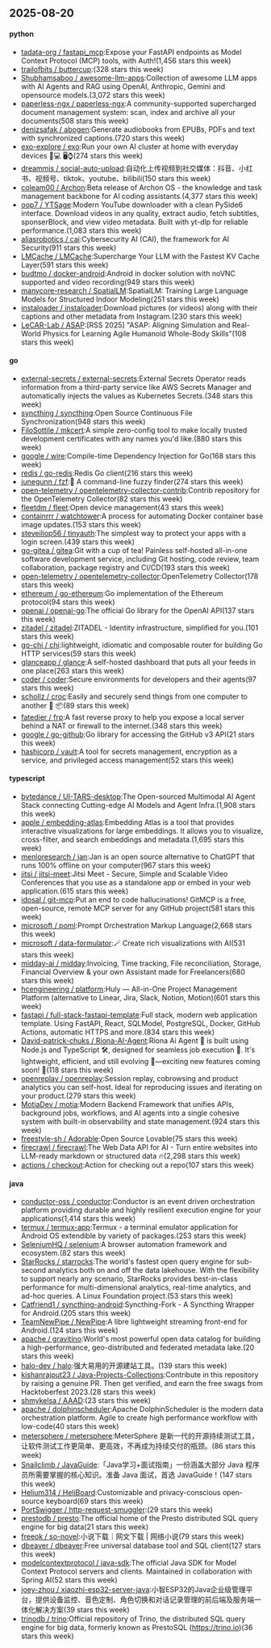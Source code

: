 ## 2025-08-20

#### python
* [tadata-org / fastapi_mcp](https://github.com/tadata-org/fastapi_mcp):Expose your FastAPI endpoints as Model Context Protocol (MCP) tools, with Auth!(1,456 stars this week)
* [trailofbits / buttercup](https://github.com/trailofbits/buttercup):(328 stars this week)
* [Shubhamsaboo / awesome-llm-apps](https://github.com/Shubhamsaboo/awesome-llm-apps):Collection of awesome LLM apps with AI Agents and RAG using OpenAI, Anthropic, Gemini and opensource models.(3,072 stars this week)
* [paperless-ngx / paperless-ngx](https://github.com/paperless-ngx/paperless-ngx):A community-supported supercharged document management system: scan, index and archive all your documents(508 stars this week)
* [denizsafak / abogen](https://github.com/denizsafak/abogen):Generate audiobooks from EPUBs, PDFs and text with synchronized captions.(720 stars this week)
* [exo-explore / exo](https://github.com/exo-explore/exo):Run your own AI cluster at home with everyday devices 📱💻 🖥️⌚(274 stars this week)
* [dreammis / social-auto-upload](https://github.com/dreammis/social-auto-upload):自动化上传视频到社交媒体：抖音、小红书、视频号、tiktok、youtube、bilibili(150 stars this week)
* [coleam00 / Archon](https://github.com/coleam00/Archon):Beta release of Archon OS - the knowledge and task management backbone for AI coding assistants.(4,377 stars this week)
* [oop7 / YTSage](https://github.com/oop7/YTSage):Modern YouTube downloader with a clean PySide6 interface. Download videos in any quality, extract audio, fetch subtitles, sponserBlock, and view video metadata. Built with yt-dlp for reliable performance.(1,083 stars this week)
* [aliasrobotics / cai](https://github.com/aliasrobotics/cai):Cybersecurity AI (CAI), the framework for AI Security(911 stars this week)
* [LMCache / LMCache](https://github.com/LMCache/LMCache):Supercharge Your LLM with the Fastest KV Cache Layer(591 stars this week)
* [budtmo / docker-android](https://github.com/budtmo/docker-android):Android in docker solution with noVNC supported and video recording(949 stars this week)
* [manycore-research / SpatialLM](https://github.com/manycore-research/SpatialLM):SpatialLM: Training Large Language Models for Structured Indoor Modeling(251 stars this week)
* [instaloader / instaloader](https://github.com/instaloader/instaloader):Download pictures (or videos) along with their captions and other metadata from Instagram.(230 stars this week)
* [LeCAR-Lab / ASAP](https://github.com/LeCAR-Lab/ASAP):[RSS 2025] "ASAP: Aligning Simulation and Real-World Physics for Learning Agile Humanoid Whole-Body Skills"(108 stars this week)

#### go
* [external-secrets / external-secrets](https://github.com/external-secrets/external-secrets):External Secrets Operator reads information from a third-party service like AWS Secrets Manager and automatically injects the values as Kubernetes Secrets.(348 stars this week)
* [syncthing / syncthing](https://github.com/syncthing/syncthing):Open Source Continuous File Synchronization(948 stars this week)
* [FiloSottile / mkcert](https://github.com/FiloSottile/mkcert):A simple zero-config tool to make locally trusted development certificates with any names you'd like.(880 stars this week)
* [google / wire](https://github.com/google/wire):Compile-time Dependency Injection for Go(168 stars this week)
* [redis / go-redis](https://github.com/redis/go-redis):Redis Go client(216 stars this week)
* [junegunn / fzf](https://github.com/junegunn/fzf):🌸 A command-line fuzzy finder(274 stars this week)
* [open-telemetry / opentelemetry-collector-contrib](https://github.com/open-telemetry/opentelemetry-collector-contrib):Contrib repository for the OpenTelemetry Collector(82 stars this week)
* [fleetdm / fleet](https://github.com/fleetdm/fleet):Open device management(43 stars this week)
* [containrrr / watchtower](https://github.com/containrrr/watchtower):A process for automating Docker container base image updates.(153 stars this week)
* [steveiliop56 / tinyauth](https://github.com/steveiliop56/tinyauth):The simplest way to protect your apps with a login screen.(439 stars this week)
* [go-gitea / gitea](https://github.com/go-gitea/gitea):Git with a cup of tea! Painless self-hosted all-in-one software development service, including Git hosting, code review, team collaboration, package registry and CI/CD(193 stars this week)
* [open-telemetry / opentelemetry-collector](https://github.com/open-telemetry/opentelemetry-collector):OpenTelemetry Collector(178 stars this week)
* [ethereum / go-ethereum](https://github.com/ethereum/go-ethereum):Go implementation of the Ethereum protocol(94 stars this week)
* [openai / openai-go](https://github.com/openai/openai-go):The official Go library for the OpenAI API(137 stars this week)
* [zitadel / zitadel](https://github.com/zitadel/zitadel):ZITADEL - Identity infrastructure, simplified for you.(101 stars this week)
* [go-chi / chi](https://github.com/go-chi/chi):lightweight, idiomatic and composable router for building Go HTTP services(59 stars this week)
* [glanceapp / glance](https://github.com/glanceapp/glance):A self-hosted dashboard that puts all your feeds in one place(263 stars this week)
* [coder / coder](https://github.com/coder/coder):Secure environments for developers and their agents(97 stars this week)
* [schollz / croc](https://github.com/schollz/croc):Easily and securely send things from one computer to another 🐊 📦(89 stars this week)
* [fatedier / frp](https://github.com/fatedier/frp):A fast reverse proxy to help you expose a local server behind a NAT or firewall to the internet.(348 stars this week)
* [google / go-github](https://github.com/google/go-github):Go library for accessing the GitHub v3 API(21 stars this week)
* [hashicorp / vault](https://github.com/hashicorp/vault):A tool for secrets management, encryption as a service, and privileged access management(52 stars this week)

#### typescript
* [bytedance / UI-TARS-desktop](https://github.com/bytedance/UI-TARS-desktop):The Open-sourced Multimodal AI Agent Stack connecting Cutting-edge AI Models and Agent Infra.(1,908 stars this week)
* [apple / embedding-atlas](https://github.com/apple/embedding-atlas):Embedding Atlas is a tool that provides interactive visualizations for large embeddings. It allows you to visualize, cross-filter, and search embeddings and metadata.(1,695 stars this week)
* [menloresearch / jan](https://github.com/menloresearch/jan):Jan is an open source alternative to ChatGPT that runs 100% offline on your computer(967 stars this week)
* [jitsi / jitsi-meet](https://github.com/jitsi/jitsi-meet):Jitsi Meet - Secure, Simple and Scalable Video Conferences that you use as a standalone app or embed in your web application.(615 stars this week)
* [idosal / git-mcp](https://github.com/idosal/git-mcp):Put an end to code hallucinations! GitMCP is a free, open-source, remote MCP server for any GitHub project(581 stars this week)
* [microsoft / poml](https://github.com/microsoft/poml):Prompt Orchestration Markup Language(2,668 stars this week)
* [microsoft / data-formulator](https://github.com/microsoft/data-formulator):🪄 Create rich visualizations with AI(531 stars this week)
* [midday-ai / midday](https://github.com/midday-ai/midday):Invoicing, Time tracking, File reconciliation, Storage, Financial Overview & your own Assistant made for Freelancers(680 stars this week)
* [hcengineering / platform](https://github.com/hcengineering/platform):Huly — All-in-One Project Management Platform (alternative to Linear, Jira, Slack, Notion, Motion)(601 stars this week)
* [fastapi / full-stack-fastapi-template](https://github.com/fastapi/full-stack-fastapi-template):Full stack, modern web application template. Using FastAPI, React, SQLModel, PostgreSQL, Docker, GitHub Actions, automatic HTTPS and more.(834 stars this week)
* [David-patrick-chuks / Riona-AI-Agent](https://github.com/David-patrick-chuks/Riona-AI-Agent):Riona Ai Agent 🌸 is built using Node.js and TypeScript 🛠️, designed for seamless job execution 📸. It's lightweight, efficient, and still evolving 🚧—exciting new features coming soon! 🌟(118 stars this week)
* [openreplay / openreplay](https://github.com/openreplay/openreplay):Session replay, cobrowsing and product analytics you can self-host. Ideal for reproducing issues and iterating on your product.(279 stars this week)
* [MotiaDev / motia](https://github.com/MotiaDev/motia):Modern Backend Framework that unifies APIs, background jobs, workflows, and AI agents into a single cohesive system with built-in observability and state management.(924 stars this week)
* [freestyle-sh / Adorable](https://github.com/freestyle-sh/Adorable):Open Source Lovable(75 stars this week)
* [firecrawl / firecrawl](https://github.com/firecrawl/firecrawl):The Web Data API for AI - Turn entire websites into LLM-ready markdown or structured data 🔥(2,298 stars this week)
* [actions / checkout](https://github.com/actions/checkout):Action for checking out a repo(107 stars this week)

#### java
* [conductor-oss / conductor](https://github.com/conductor-oss/conductor):Conductor is an event driven orchestration platform providing durable and highly resilient execution engine for your applications(1,414 stars this week)
* [termux / termux-app](https://github.com/termux/termux-app):Termux - a terminal emulator application for Android OS extendible by variety of packages.(253 stars this week)
* [SeleniumHQ / selenium](https://github.com/SeleniumHQ/selenium):A browser automation framework and ecosystem.(82 stars this week)
* [StarRocks / starrocks](https://github.com/StarRocks/starrocks):The world's fastest open query engine for sub-second analytics both on and off the data lakehouse. With the flexibility to support nearly any scenario, StarRocks provides best-in-class performance for multi-dimensional analytics, real-time analytics, and ad-hoc queries. A Linux Foundation project.(53 stars this week)
* [Catfriend1 / syncthing-android](https://github.com/Catfriend1/syncthing-android):Syncthing-Fork - A Syncthing Wrapper for Android.(205 stars this week)
* [TeamNewPipe / NewPipe](https://github.com/TeamNewPipe/NewPipe):A libre lightweight streaming front-end for Android.(124 stars this week)
* [apache / gravitino](https://github.com/apache/gravitino):World's most powerful open data catalog for building a high-performance, geo-distributed and federated metadata lake.(20 stars this week)
* [halo-dev / halo](https://github.com/halo-dev/halo):强大易用的开源建站工具。(139 stars this week)
* [kishanrajput23 / Java-Projects-Collections](https://github.com/kishanrajput23/Java-Projects-Collections):Contribute in this repository by raising a genuine PR. Then get verified, and earn the free swags from Hacktoberfest 2023.(28 stars this week)
* [shmykelsa / AAAD](https://github.com/shmykelsa/AAAD):(23 stars this week)
* [apache / dolphinscheduler](https://github.com/apache/dolphinscheduler):Apache DolphinScheduler is the modern data orchestration platform. Agile to create high performance workflow with low-code(40 stars this week)
* [metersphere / metersphere](https://github.com/metersphere/metersphere):MeterSphere 是新一代的开源持续测试工具，让软件测试工作更简单、更高效，不再成为持续交付的瓶颈。(86 stars this week)
* [Snailclimb / JavaGuide](https://github.com/Snailclimb/JavaGuide):「Java学习+面试指南」一份涵盖大部分 Java 程序员所需要掌握的核心知识。准备 Java 面试，首选 JavaGuide！(147 stars this week)
* [Helium314 / HeliBoard](https://github.com/Helium314/HeliBoard):Customizable and privacy-conscious open-source keyboard(69 stars this week)
* [PortSwigger / http-request-smuggler](https://github.com/PortSwigger/http-request-smuggler):(29 stars this week)
* [prestodb / presto](https://github.com/prestodb/presto):The official home of the Presto distributed SQL query engine for big data(21 stars this week)
* [freeok / so-novel](https://github.com/freeok/so-novel):小说下载｜网文下载 | 网络小说(79 stars this week)
* [dbeaver / dbeaver](https://github.com/dbeaver/dbeaver):Free universal database tool and SQL client(127 stars this week)
* [modelcontextprotocol / java-sdk](https://github.com/modelcontextprotocol/java-sdk):The official Java SDK for Model Context Protocol servers and clients. Maintained in collaboration with Spring AI(52 stars this week)
* [joey-zhou / xiaozhi-esp32-server-java](https://github.com/joey-zhou/xiaozhi-esp32-server-java):小智ESP32的Java企业级管理平台，提供设备监控、音色定制、角色切换和对话记录管理的前后端及服务端一体化解决方案(39 stars this week)
* [trinodb / trino](https://github.com/trinodb/trino):Official repository of Trino, the distributed SQL query engine for big data, formerly known as PrestoSQL (https://trino.io)(36 stars this week)
